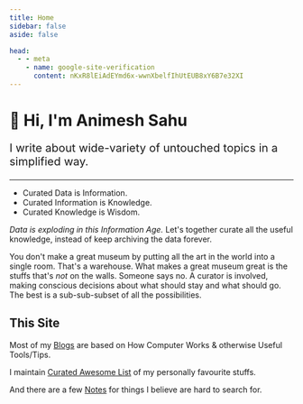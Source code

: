 ```yaml
---
title: Home
sidebar: false
aside: false

head:
  - - meta
    - name: google-site-verification
      content: nKxR8lEiAdEYmd6x-wwnXbelfIhUtEUB8xY6B7e32XI
---
```


# 👋 Hi, I'm Animesh Sahu

<p style="font-size: 20px;">
I write about wide-variety of untouched topics in a simplified way.
</p>

---

* Curated Data is Information.
* Curated Information is Knowledge.
* Curated Knowledge is Wisdom.

*Data is exploding in this Information Age.* Let's together curate all the useful knowledge, instead of keep archiving the data forever.

<Quote author="Rework (Book)">
You don't make a great museum by putting all the art in the world into a single room. That's a warehouse. What makes a great museum great is the stuffs that's <i>not</i> on the walls. Someone says no. A curator is involved, making conscious decisions about what should stay and what should go. The best is a sub-sub-subset of all the possibilities.
</Quote>

## This Site

Most of my [Blogs](/blogs/index.md) are based on How Computer Works & otherwise Useful Tools/Tips.

I maintain [Curated Awesome List](/awesome/index.md) of my personally favourite stuffs.

And there are a few [Notes](/notes/index.md) for things I believe are hard to search for.

<!-- Rest of the site may document myself e.g. on [My Point of Interest](/point-of-interest/index.md) and [My Setup](/setup/index.md). -->

